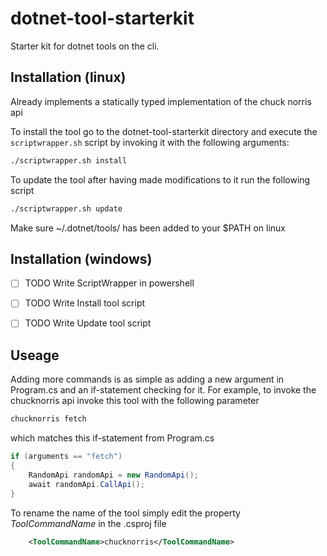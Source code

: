 # dotnet-tool-starterkit
Starter kit for dotnet tools on the cli. 

## Installation (linux)
Already implements a statically typed implementation of the chuck norris api

To install the tool go to the dotnet-tool-starterkit directory and execute the `scriptwrapper.sh` script by invoking it with the following arguments:

```bash
./scriptwrapper.sh install
```

To update the tool after having made modifications to it run the following script
```bash
./scriptwrapper.sh update
```

Make sure ~/.dotnet/tools/ has been added to your $PATH on linux


## Installation (windows)
- [ ] TODO Write ScriptWrapper in powershell
- [ ] TODO Write Install tool script  
- [ ] TODO Write Update tool script  


## Useage
Adding more commands is as simple as adding a new argument in Program.cs and an if-statement checking for it.
For example, to invoke the chucknorris api invoke this tool with the following parameter

```bash
chucknorris fetch
```

which matches this if-statement from Program.cs

```csharp
if (arguments == "fetch")
{
    RandomApi randomApi = new RandomApi();
    await randomApi.CallApi();
}
```

To rename the name of the tool simply edit the property *ToolCommandName* in the .csproj file

```xml
    <ToolCommandName>chucknorris</ToolCommandName>
```

